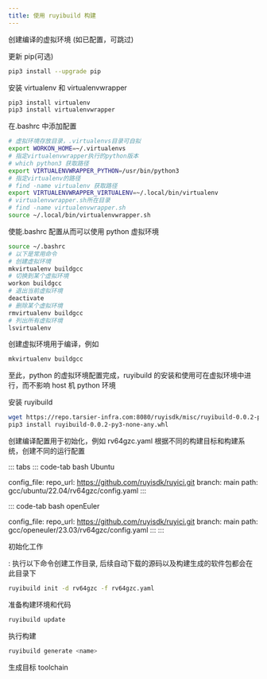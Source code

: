 ```yaml
---
title: 使用 ruyibuild 构建
---
```


创建编译的虚拟环境 (如已配置，可跳过)

更新 pip(可选)

``` bash
pip3 install --upgrade pip
```

安装 virtualenv 和 virtualenvwrapper

``` bash
pip3 install virtualenv
pip3 install virtualenvwrapper
```

在.bashrc 中添加配置

``` bash
# 虚拟环境存放目录，.virtualenvs目录可自拟
export WORKON_HOME=~/.virtualenvs
# 指定virtualenvwrapper执行的python版本
# which python3 获取路径
export VIRTUALENVWRAPPER_PYTHON=/usr/bin/python3
# 指定virtualenv的路径
# find -name virtualenv 获取路径
export VIRTUALENVWRAPPER_VIRTUALENV=~/.local/bin/virtualenv
# virtualenvwrapper.sh所在目录
# find -name virtualenvwrapper.sh
source ~/.local/bin/virtualenvwrapper.sh
```

使能.bashrc 配置从而可以使用 python 虚拟环境

``` bash
source ~/.bashrc
# 以下是常用命令
# 创建虚拟环境
mkvirtualenv buildgcc
# 切换到某个虚拟环境
workon buildgcc
# 退出当前虚拟环境
deactivate
# 删除某个虚拟环境
rmvirtualenv buildgcc
# 列出所有虚拟环境
lsvirtualenv
```

创建虚拟环境用于编译，例如

``` bash
mkvirtualenv buildgcc
```

至此，python 的虚拟环境配置完成，ruyibuild 的安装和使用可在虚拟环境中进行，而不影响 host 机 python 环境

安装 ruyibuild

``` bash
wget https://repo.tarsier-infra.com:8080/ruyisdk/misc/ruyibuild-0.0.2-py3-none-any.whl
pip3 install ruyibuild-0.0.2-py3-none-any.whl
```

创建编译配置用于初始化，例如 rv64gzc.yaml
根据不同的构建目标和构建系统，创建不同的运行配置

::: tabs
::: code-tab
bash Ubuntu

config_file: repo_url: <https://github.com/ruyisdk/ruyici.git> branch:
main path: gcc/ubuntu/22.04/rv64gzc/config.yaml
:::

::: code-tab
bash openEuler

config_file: repo_url: <https://github.com/ruyisdk/ruyici.git> branch:
main path: gcc/openeuler/23.03/rv64gzc/config.yaml
:::
:::

初始化工作

:   执行以下命令创建工作目录,
    后续自动下载的源码以及构建生成的软件包都会在此目录下

``` bash
ruyibuild init -d rv64gzc -f rv64gzc.yaml
```

准备构建环境和代码

``` bash
ruyibuild update
```

执行构建

``` bash
ruyibuild generate <name>
```

生成目标 toolchain
